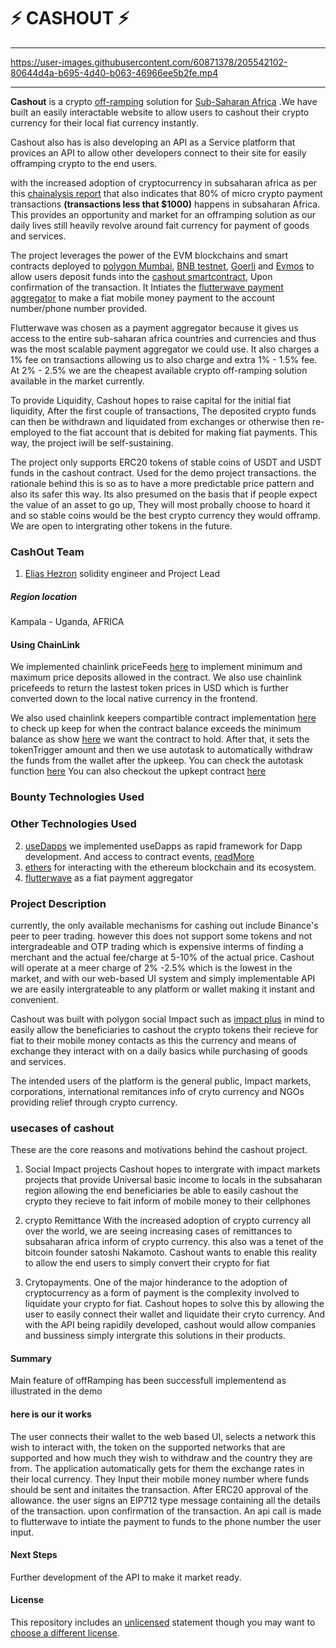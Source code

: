 # ⚡ CASHOUT ⚡

---

https://user-images.githubusercontent.com/60871378/205542102-80644d4a-b695-4d40-b063-46966ee5b2fe.mp4

---

**Cashout** is a crypto [off-ramping](https://www.babypips.com/crypto/learn/what-are-fiat-on-ramps-and-off-ramps) solution for [Sub-Saharan Africa](https://en.wikipedia.org/wiki/Sub-Saharan_Africa) .We have built an easily interactable website to allow users to cashout their crypto currency for their local fiat currency instantly.

Cashout also has is also developing an API as a Service platform that provices an API to allow other developers connect to their site for easily offramping crypto to the end users.

with the increased adoption of cryptocurrency in subsaharan africa as per this [chainalysis report](https://blog.chainalysis.com/reports/sub-saharan-africa-cryptocurrency-geography-report-2022-preview/#:~:text=Sub%2Dsaharan%20Africa%20accounts%20for,growth%20over%20the%20year%20prior.) that also indicates that 80% of micro crypto payment transactions **(transactions less that $1000)** happens in subsaharan Africa.
This provides an opportunity and market for an offramping solution as our daily lives still heavily revolve around fait currency for payment of goods and services.

The project leverages the power of the EVM blockchains and smart contracts deployed to [polygon Mumbai](https://mumbai.polygonscan.com/address/0xC759Bb0e3c478a787A7A59fbc553caa40668Db94#code), [BNB testnet](https://testnet.bscscan.com/address/0xafb5d29c6df9ea4aa69f9ee0ff873daab9785d83#code), [Goerli](https://goerli.etherscan.io/address/0x833e018B765087b6be5fd4830019ec43964F8Dcb#code) and [Evmos](https://evm.evmos.org/address/0xA5C45ADEde32A4AEC8A754d9ee43804A61AB7aB5) to allow users deposit funds into the [cashout smartcontract](https://github.com/eliashezron/evmosHackathon/blob/93d2421f38bd123490577a37e5980010c4ce5b18/hardhat/contracts/CashOutContract.sol#L8), Upon confirmation of the transaction. It Intiates the [flutterwave payment aggregator](developer.flutterwave.com) to make a fiat mobile money payment to the account number/phone number provided.

Flutterwave was chosen as a payment aggregator because it gives us access to the entire sub-saharan africa countries and currencies and thus was the most scalable payment aggregator we could use. It also charges a 1% fee on transactions allowing us to also charge and extra 1% - 1.5% fee. At 2% - 2.5% we are the cheapest available crypto off-ramping solution available in the market currently.

To provide Liquidity, Cashout hopes to raise capital for the initial fiat liquidity, After the first couple of transactions, The deposited crypto funds can then be withdrawn and liquidated from exchanges or otherwise then re-employed to the fiat account that is debited for making fiat payments. This way, the project iwill be self-sustaining.

The project only supports ERC20 tokens of stable coins of USDT and USDT funds in the cashout contract. Used for the demo project transactions. the rationale behind this is so as to have a more predictable price pattern and also its safer this way. Its also presumed on the basis that if people expect the value of an asset to go up, They will most probally choose to hoard it and so stable coins would be the best crypto currency they would offramp. We are open to intergrating other tokens in the future.

### CashOut Team

1. [Elias Hezron](eliashezron23@gmail.com) solidity engineer and Project Lead

##### Region location

Kampala - Uganda, AFRICA

#### Using ChainLink

We implemented chainlink priceFeeds [here](https://github.com/eliashezron/chainlinkFallHackathon/blob/5a011214a1cbcba2bbc2c82df3ecaaf09f920f79/hardhat/contracts/CashOutPolygon.sol#L11) to implement minimum and maximum price deposits allowed in the contract. We also use chainlink pricefeeds to return the lastest token prices in USD which is further converted down to the local native currency in the frontend.

We also used chainlink keepers compartible contract implementation [here](https://github.com/eliashezron/chainlinkFallHackathon/blob/5a011214a1cbcba2bbc2c82df3ecaaf09f920f79/hardhat/contracts/CashOutPolygon.sol#L10) to check up keep for when the contract balance exceeds the minimum balance as show [here](https://github.com/eliashezron/chainlinkFallHackathon/blob/5a011214a1cbcba2bbc2c82df3ecaaf09f920f79/hardhat/contracts/CashOutPolygon.sol#L181) we want the contract to hold. After that, it sets the tokenTrigger amount and then we use autotask to automatically withdraw the funds from the wallet after the upkeep. You can check the autotask function [here](https://github.com/eliashezron/chainlinkFallHackathon/blob/main/hardhat/autotasks/relay/scheduledAutoTask.js)
You can also checkout the upkept contract [here](https://automation.chain.link/mumbai/32740258423833013145512229735262618558367027048672579697651042714966823209696)

### Bounty Technologies Used

### Other Technologies Used

2. [useDapps](https://usedapp-docs.netlify.app/docs/) we implemented useDapps as rapid framework for Dapp development. And access to contract events, [readMore](https://github.com/TrueFiEng/useDApp)
3. [ethers](https://docs.ethers.io/v5/) for interacting with the ethereum blockchain and its ecosystem.
4. [flutterwave](developer.flutterwave.com) as a fiat payment aggregator

### Project Description

currently, the only available mechanisms for cashing out include Binance's peer to peer trading. however this does not support some tokens and not intergradeable and OTP trading which is expensive interms of finding a merchant and the actual fee/charge at 5-10% of the actual price.
Cashout will operate at a meer charge of 2% -2.5% which is the lowest in the market, and with our web-based UI system and simply implementable API we are easily intergrateable to any platform or wallet making it instant and convenient.

Cashout was built with polygon social Impact such as [impact plus](https://www.impact-plus.io/) in mind to easily allow the beneficiaries to cashout the crypto tokens their recieve for fiat to their mobile money contacts as this the currency and means of exchange they interact with on a daily basics while purchasing of goods and services.

The intended users of the platform is the general public, Impact markets, corporations, international remitances info of cryto currency and NGOs providing relief through crypto currency.

### usecases of cashout

These are the core reasons and motivations behind the cashout project.

1. Social Impact projects
   Cashout hopes to intergrate with impact markets projects that provide Universal basic income to locals in the subsaharan region allowing the end beneficiaries be able to easily cashout the crypto they recieve to fait inform of mobile money to their cellphones

2. crypto Remittance
   With the increased adoption of crypto currency all over the world, we are seeing increasing cases of remittances to subsaharan africa inform of crypto currency. this also was a tenet of the bitcoin founder satoshi Nakamoto. Cashout wants to enable this reality to allow the end users to simply convert their crypto for fiat

3. Crytopayments.
   One of the major hinderance to the adoption of cryptocurrency as a form of payment is the complexity involved to liquidate your crypto for fiat. Cashout hopes to solve this by allowing the user to easily connect their wallet and liquidate their cryto currency. And with the API being rapidily developed, cashout would allow companies and bussiness simply intergrate this solutions in their products.

#### Summary

Main feature of offRamping has been successfull implementend as illustrated in the demo

#### here is our it works

The user connects their wallet to the web based UI, selects a network this wish to interact with, the token on the supported networks that are supported and how much they wish to withdraw and the country they are from. The application automatically gets for them the exchange rates in their local currency. They Input their mobile money number where funds should be sent and initaites the transaction.
After ERC20 approval of the allowance. the user signs an EIP712 type message containing all the details of the transaction. upon confirmation of the transaction. An api call is made to flutterwave to intiate the payment to funds to the phone number the user input.

#### Next Steps

Further development of the API to make it market ready.

#### License

This repository includes an [unlicensed](http://unlicense.org/) statement though you may want to [choose a different license](https://choosealicense.com/).
